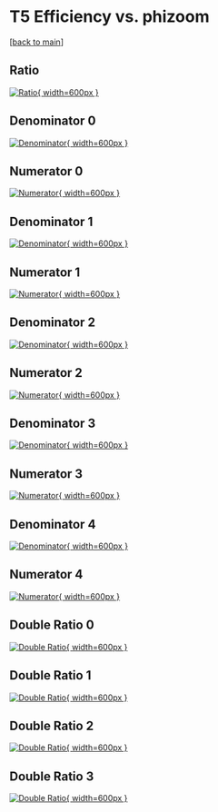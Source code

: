 # T5 Efficiency vs. phizoom

[[back to main](./)]



## Ratio

[![Ratio](../mtv/var/T5_loweta_211_0_eff_phizoom.png){ width=600px }](../mtv/var/T5_loweta_211_0_eff_phizoom.pdf)

## Denominator 0

[![Denominator](../mtv/den/T5_loweta_211_0_eff_phizoom_den0.png){ width=600px }](../mtv/den/T5_loweta_211_0_eff_phizoom_den0.pdf)

## Numerator 0

[![Numerator](../mtv/num/T5_loweta_211_0_eff_phizoom_num0.png){ width=600px }](../mtv/num/T5_loweta_211_0_eff_phizoom_num0.pdf)

## Denominator 1

[![Denominator](../mtv/den/T5_loweta_211_0_eff_phizoom_den1.png){ width=600px }](../mtv/den/T5_loweta_211_0_eff_phizoom_den1.pdf)

## Numerator 1

[![Numerator](../mtv/num/T5_loweta_211_0_eff_phizoom_num1.png){ width=600px }](../mtv/num/T5_loweta_211_0_eff_phizoom_num1.pdf)

## Denominator 2

[![Denominator](../mtv/den/T5_loweta_211_0_eff_phizoom_den2.png){ width=600px }](../mtv/den/T5_loweta_211_0_eff_phizoom_den2.pdf)

## Numerator 2

[![Numerator](../mtv/num/T5_loweta_211_0_eff_phizoom_num2.png){ width=600px }](../mtv/num/T5_loweta_211_0_eff_phizoom_num2.pdf)

## Denominator 3

[![Denominator](../mtv/den/T5_loweta_211_0_eff_phizoom_den3.png){ width=600px }](../mtv/den/T5_loweta_211_0_eff_phizoom_den3.pdf)

## Numerator 3

[![Numerator](../mtv/num/T5_loweta_211_0_eff_phizoom_num3.png){ width=600px }](../mtv/num/T5_loweta_211_0_eff_phizoom_num3.pdf)

## Denominator 4

[![Denominator](../mtv/den/T5_loweta_211_0_eff_phizoom_den4.png){ width=600px }](../mtv/den/T5_loweta_211_0_eff_phizoom_den4.pdf)

## Numerator 4

[![Numerator](../mtv/num/T5_loweta_211_0_eff_phizoom_num4.png){ width=600px }](../mtv/num/T5_loweta_211_0_eff_phizoom_num4.pdf)

## Double Ratio 0

[![Double Ratio](../mtv/ratio/T5_loweta_211_0_eff_phizoom_ratio0.png){ width=600px }](../mtv/ratio/T5_loweta_211_0_eff_phizoom_ratio0.pdf)

## Double Ratio 1

[![Double Ratio](../mtv/ratio/T5_loweta_211_0_eff_phizoom_ratio1.png){ width=600px }](../mtv/ratio/T5_loweta_211_0_eff_phizoom_ratio1.pdf)

## Double Ratio 2

[![Double Ratio](../mtv/ratio/T5_loweta_211_0_eff_phizoom_ratio2.png){ width=600px }](../mtv/ratio/T5_loweta_211_0_eff_phizoom_ratio2.pdf)

## Double Ratio 3

[![Double Ratio](../mtv/ratio/T5_loweta_211_0_eff_phizoom_ratio3.png){ width=600px }](../mtv/ratio/T5_loweta_211_0_eff_phizoom_ratio3.pdf)

